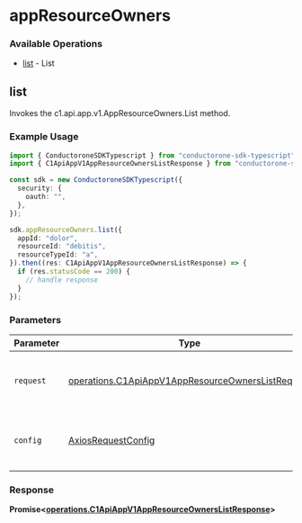 # appResourceOwners

### Available Operations

* [list](#list) - List

## list

Invokes the c1.api.app.v1.AppResourceOwners.List method.

### Example Usage

```typescript
import { ConductoroneSDKTypescript } from "conductorone-sdk-typescript";
import { C1ApiAppV1AppResourceOwnersListResponse } from "conductorone-sdk-typescript/dist/sdk/models/operations";

const sdk = new ConductoroneSDKTypescript({
  security: {
    oauth: "",
  },
});

sdk.appResourceOwners.list({
  appId: "dolor",
  resourceId: "debitis",
  resourceTypeId: "a",
}).then((res: C1ApiAppV1AppResourceOwnersListResponse) => {
  if (res.statusCode == 200) {
    // handle response
  }
});
```

### Parameters

| Parameter                                                                                                              | Type                                                                                                                   | Required                                                                                                               | Description                                                                                                            |
| ---------------------------------------------------------------------------------------------------------------------- | ---------------------------------------------------------------------------------------------------------------------- | ---------------------------------------------------------------------------------------------------------------------- | ---------------------------------------------------------------------------------------------------------------------- |
| `request`                                                                                                              | [operations.C1ApiAppV1AppResourceOwnersListRequest](../../models/operations/c1apiappv1appresourceownerslistrequest.md) | :heavy_check_mark:                                                                                                     | The request object to use for the request.                                                                             |
| `config`                                                                                                               | [AxiosRequestConfig](https://axios-http.com/docs/req_config)                                                           | :heavy_minus_sign:                                                                                                     | Available config options for making requests.                                                                          |


### Response

**Promise<[operations.C1ApiAppV1AppResourceOwnersListResponse](../../models/operations/c1apiappv1appresourceownerslistresponse.md)>**

